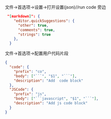 文件->首选项->设置->打开设置(json)//run code 旁边

```json
 "[markdown]": {
    "editor.quickSuggestions": {
      "other": true,
      "comments": true,
      "strings": true
    },
  }
```

文件->首选项->配置用户代码片段

````json
{
  "code": {
    "prefix": "co",
    "body": ["```", "$1", "```"],
    "description": "Add  code block"
  },
  "JSCode": {
    "prefix": "js",
    "body": ["```javascript", "$1", "```"],
    "description": "Add js code block"
  }
}
````
